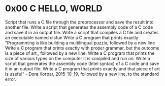 # 0x00 C HELLO, WORLD
Script that runs a C file through the preprocessor and save the result into another file.
Write a script that generates the assembly code of a C code and save it in an output file.
Write a script that compiles a C file and creates an executable named cisfun
Write a C program that prints exactly "Programming is like building a multilingual puzzle, followed by a new line
Write a C program that prints exactly with proper grammar, but the outcome is a piece of art,, followed by a new line.
Write a C program that prints the size of various types on the computer it is compiled and run on.
Write a script that generates the assembly code (Intel syntax) of a C code and save it in an output file.
Write a C program that prints exactly and that piece of art is useful" - Dora Korpar, 2015-10-19, followed by a new line, to the standard error.
